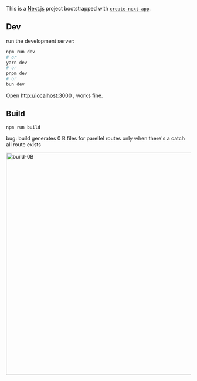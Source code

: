 This is a [Next.js](https://nextjs.org) project bootstrapped with [`create-next-app`](https://nextjs.org/docs/app/api-reference/cli/create-next-app).

## Dev 

 run the development server:

```bash
npm run dev
# or
yarn dev
# or
pnpm dev
# or
bun dev
```

Open [http://localhost:3000](http://localhost:3000) , works fine.

## Build
```npm run build```

bug: build generates 0 B files for parellel routes only when there's a catch all route exists

<img width="607" alt="build-0B" src="https://github.com/user-attachments/assets/8183f4a1-1923-49c0-ac80-f1833caed52a" />
